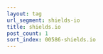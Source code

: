 ```yaml
---
layout: tag
url_segment: shields-io
title: shields.io
post_count: 1
sort_index: 00586-shields.io
---
```

